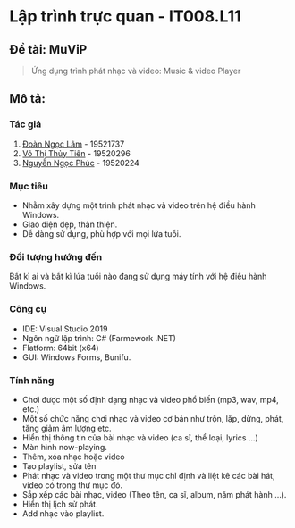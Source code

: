 # Lập trình trực quan - IT008.L11
## Đề tài: MuViP 
> Ứng dụng trình phát nhạc và video: Music & video Player
## Mô tả:
### Tác giả
1. [Đoàn Ngọc Lãm](https://github.com/lamngok1201) - 19521737
2. [Võ Thị Thủy Tiên](https://github.com/thuytien192) - 19520296
3. [Nguyễn Ngọc Phúc](https://github.com/nguynphucc) - 19520224
### Mục tiêu
- Nhằm xây dựng một trình phát nhạc và video trên hệ điều hành Windows.
- Giao diện đẹp, thân thiện.
- Dễ dàng sử dụng, phù hợp với mọi lứa tuổi.
### Đối tượng hướng đến
Bất kì ai và bất kì lứa tuổi nào đang sử dụng máy tính với hệ điều hành Windows.
### Công cụ
- IDE: Visual Studio 2019
- Ngôn ngữ lập trình: C# (Farmework .NET)
- Flatform: 64bit (x64)
- GUI: Windows Forms, Bunifu.
### Tính năng 
- Chơi được một số định dạng nhạc và video phổ biến (mp3, wav, mp4, etc.)
- Một số chức năng chơi nhạc và video cơ bản như trộn, lặp, dừng, phát, tăng giảm âm lượng etc.
- Hiển thị thông tin của bài nhạc và video (ca sĩ, thể loại, lyrics …)
- Màn hình now-playing.
- Thêm, xóa nhạc hoặc video
- Tạo playlist, sửa tên
- Phát nhạc và video trong một thư mục chỉ định và liệt kê các bài hát, video có trong thư mục đó.
- Sắp xếp các bài nhạc, video (Theo tên, ca sĩ, album, năm phát hành …).
- Hiển thị lịch sử phát.
- Add nhạc vào playlist.
